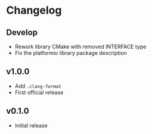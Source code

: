 # Changelog

## Develop

- Rework library CMake with removed INTERFACE type
- Fix the platformio library package description

## v1.0.0

- Add `.clang-format`
- First official release

## v0.1.0

- Initial release